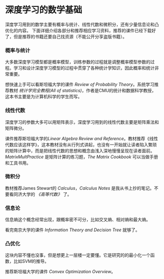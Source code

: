 # 深度学习的数学基础


深度学习用到的数学主要有概率与统计、线性代数和微积分，还有少量信息论和凸优化的内容。
下面详细介绍各部分和推荐相应学习资料，推荐的课件已经下载好了，但是推荐的书籍还要自己找资源（不能公开分享盗版书籍）。


### 概率与统计
大多数深度学习模型都是概率模型，训练参数的过程就是调整概率模型参数的过程。学习和设计深度学习模型的过程中贯穿了各种统计学知识，因此概率和统计非常重要。

想快速上手可以看斯坦福大学的课件
*Review of Probability Theory*。系统学习推荐教材 *统计学完全教程(All of statistics)*，作者是CMU的统计和数据科学教授，这本书主要是为计算机科学的学生而写。

### 线性代数
深度学习的参数大多可以用矩阵表示，深度学习用到的线性代数主要是矩阵乘法和矩阵微分。


课件推荐斯坦福大学的*Linear Algebra Review and Reference*。教材推荐《线性代数应该这样学》，这本教材没有从行列式讲起，也没有一开始就让读者陷入繁琐的矩阵计算中，而是把线性代数的思想和概念由浅入深地慢慢呈现在读者面前。*MatrixMultPractice* 是矩阵计算的练习题，*The Matrix Cookbook* 可以当做手册和工具书用。

### 微积分
教材推荐James Stewart的 *Calculus*，*Calculus Notes* 是我从书上抄的笔记。不要看同济大学的 *《高等代数》* 了。

### 信息论
信息熵这个概念经常出现，跟概率密不可分，比如交叉熵、相对熵和最大熵。

看完南京大学的课件 *Information Theory and Decision Tree* 就够了。

### 凸优化
这块内容不懂也没事，但是想更上一层楼一定要懂。它是研究的的最小化一个函数，比如SVM的推导。

推荐斯坦福大学的课件 *Convex Optimization Overview*。
